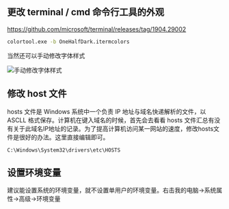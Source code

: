 ## 更改 terminal / cmd 命令行工具的外观

<https://github.com/microsoft/terminal/releases/tag/1904.29002>

```bat
colortool.exe -b OneHalfDark.itermcolors
```

当然还可以手动修改字体样式

![手动修改字体样式](./Win-系统相关设置/手动修改字体样式.png)

## 修改 host 文件

hosts 文件是 Windows 系统中一个负责 IP 地址与域名快递解析的文件，以 ASCLL 格式保存。计算机在键入域名的时候，首先会去看看 hosts 文件汇总有没有关于此域名IP地址的记录。为了提高计算机访问某一网站的速度，修改hosts文件是很好的办法。这里直接编辑即可。

```text
C:\Windows\System32\drivers\etc\HOSTS
```

## 设置环境变量

建议能设置系统的环境变量，就不设置单用户的环境变量。右击我的电脑->系统属性->高级->环境变量
